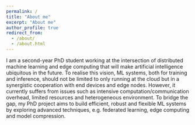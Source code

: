 ```yaml
---
permalink: /
title: "About me"
excerpt: "About me"
author_profile: true
redirect_from: 
  - /about/
  - /about.html
---
```


I am a second-year PhD student working at the intersection of distributed machine learning and edge computing that will make artificial intelligence ubiquitous in the future. To realise this vision, ML systems, both for training and inference, should not be limited to only running at the cloud but in a synergistic cooperation with end devices and edge nodes. However, it currently suffers from issues such as intensive computation/communication overhead, limited resources and heterogeneous environment. To bridge the gap, my PhD project aims to build efficient, robust and flexible ML systems by exploring advanced techniques, e.g. federated learning, edge computing and model compression.
